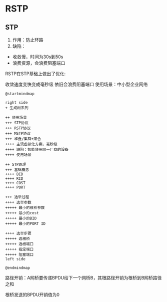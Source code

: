 # RSTP
## STP
1. 作用：防止环路
2. 缺陷：

* 收敛慢，时间为30s到50s
* 浪费资源，会浪费阻塞端口

RSTP在STP基础上做出了优化:

收敛速度变快变成毫秒级
依旧会浪费阻塞端口
使用场景：中小型企业网络


```plantuml
@startmindmap

right side
+ 生成树系列

++ 使用场景
+++ STP协议
+++ RSTP协议
+++ MSTP协议
+++ 堆叠/集群+聚合
++++ 主流虚拟化方案，毫秒级
++++ 缺陷：智能使用同一厂商的设备
++++ 使用场景

++ STP原理
+++ 基础概念
++++ BID
++++ RID
++++ COST
++++ PORT

+++ 选举过程
++++ 选举参数
+++++ 最小的根桥参数
+++++ 最小的cost
+++++ 最小的BID
+++++ 最小的PORT ID

++++ 选举步骤
+++++ 选根桥
+++++ 选根端口
+++++ 指定端口
+++++ 阻塞端口
left side

@endmindmap
```

路径开销：A网桥要传递BPDU给下一个网桥B，其根路径开销为根桥到B网桥路径之和


根桥发送的BPDU开销值为0
